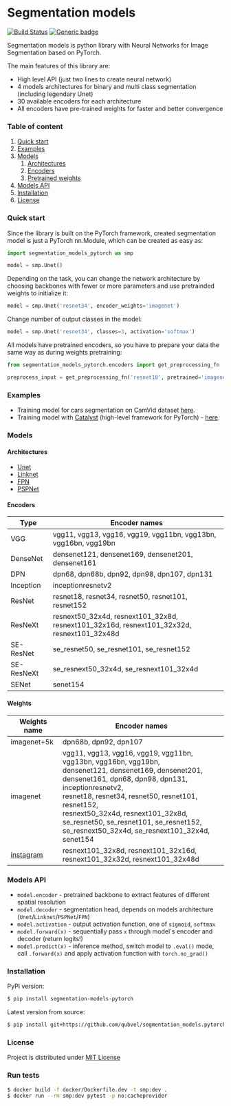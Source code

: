 # Segmentation models
[![Build Status](https://travis-ci.com/qubvel/segmentation_models.pytorch.svg?branch=master)](https://travis-ci.com/qubvel/segmentation_models.pytorch) [![Generic badge](https://img.shields.io/badge/License-MIT-<COLOR>.svg)](https://shields.io/)

Segmentation models is python library with Neural Networks for Image Segmentation based on PyTorch.

The main features of this library are:

 - High level API (just two lines to create neural network)
 - 4 models architectures for binary and multi class segmentation (including legendary Unet)
 - 30 available encoders for each architecture
 - All encoders have pre-trained weights for faster and better convergence

### Table of content
 1. [Quick start](#start)
 2. [Examples](#examples)
 3. [Models](#models) 
    1. [Architectures](#architectires)
    2. [Encoders](#encoders)
    3. [Pretrained weights](#weights)
 4. [Models API](#api)
 5. [Installation](#installation)
 6. [License](#license)

### Quick start <a name="start"></a>
Since the library is built on the PyTorch framework, created segmentation model is just a PyTorch nn.Module, which can be created as easy as:
```python
import segmentation_models_pytorch as smp

model = smp.Unet()
```
Depending on the task, you can change the network architecture by choosing backbones with fewer or more parameters and use pretrainded weights to initialize it:

```python
model = smp.Unet('resnet34', encoder_weights='imagenet')
```

Change number of output classes in the model:

```python
model = smp.Unet('resnet34', classes=3, activation='softmax')
```

All models have pretrained encoders, so you have to prepare your data the same way as during weights pretraining:
```python
from segmentation_models_pytorch.encoders import get_preprocessing_fn

preprocess_input = get_preprocessing_fn('resnet18', pretrained='imagenet')
```
### Examples <a name="examples"></a>
 - Training model for cars segmentation on CamVid dataset [here](https://github.com/qubvel/segmentation_models.pytorch/blob/master/examples/cars%20segmentation%20(camvid).ipynb).
 - Training model with [Catalyst](https://github.com/catalyst-team/catalyst) (high-level framework for PyTorch) - [here](https://colab.research.google.com/gist/Scitator/e3fd90eec05162e16b476de832500576/cars-segmentation-camvid.ipynb).

### Models <a name="models"></a>

#### Architectures <a name="architectires"></a>
 - [Unet](https://arxiv.org/abs/1505.04597)
 - [Linknet](https://arxiv.org/abs/1707.03718)
 - [FPN](http://presentations.cocodataset.org/COCO17-Stuff-FAIR.pdf)
 - [PSPNet](https://arxiv.org/abs/1612.01105)
 
#### Encoders <a name="encoders"></a>

| Type       | Encoder names                                                                               |
|------------|---------------------------------------------------------------------------------------------|
| VGG        | vgg11, vgg13, vgg16, vgg19, vgg11bn,  vgg13bn, vgg16bn, vgg19bn                             |
| DenseNet   | densenet121, densenet169, densenet201, densenet161                                          |
| DPN        | dpn68, dpn68b, dpn92, dpn98, dpn107, dpn131                                                 |
| Inception  | inceptionresnetv2                                                                           |
| ResNet     | resnet18, resnet34, resnet50, resnet101, resnet152                                          |
| ResNeXt    | resnext50_32x4d, resnext101_32x8d, resnext101_32x16d, resnext101_32x32d, resnext101_32x48d  |
| SE-ResNet  | se_resnet50, se_resnet101, se_resnet152                                                     |
| SE-ResNeXt | se_resnext50_32x4d,  se_resnext101_32x4d                                                    |
| SENet      | senet154                                                                                    |  

#### Weights <a name="weights"></a>

| Weights name                                                              | Encoder names                                                                                                                                                                                                                                                                                                                                                                       |
|---------------------------------------------------------------------------|-------------------------------------------------------------------------------------------------------------------------------------------------------------------------------------------------------------------------------------------------------------------------------------------------------------------------------------------------------------------------------------|
| imagenet+5k                                                               | dpn68b, dpn92, dpn107                                                                                                                                                                                                                                                                                                                                                               |
| imagenet                                                                  | vgg11, vgg13, vgg16, vgg19, vgg11bn,  vgg13bn, vgg16bn, vgg19bn, <br> densenet121, densenet169, densenet201, densenet161, dpn68, dpn98, dpn131, <br> inceptionresnetv2, <br> resnet18, resnet34, resnet50, resnet101, resnet152, <br> resnext50_32x4d, resnext101_32x8d, <br> se_resnet50, se_resnet101, se_resnet152, <br> se_resnext50_32x4d,  se_resnext101_32x4d, <br> senet154 |
| [instagram](https://pytorch.org/hub/facebookresearch_WSL-Images_resnext/) | resnext101_32x8d, resnext101_32x16d, resnext101_32x32d, resnext101_32x48d                                                                                                                                                                                                                                                                                                           |

### Models API <a name="api"></a>
 - `model.encoder` - pretrained backbone to extract features of different spatial resolution  
 - `model.decoder` - segmentation head, depends on models architecture (`Unet`/`Linknet`/`PSPNet`/`FPN`)  
 - `model.activation` - output activation function, one of `sigmoid`, `softmax`
 - `model.forward(x)` - sequentially pass `x` through model\`s encoder and decoder (return logits!)  
 - `model.predict(x)` - inference method, switch model to `.eval()` mode, call `.forward(x)` and apply activation function with `torch.no_grad()`

### Installation <a name="installation"></a>
PyPI version:
```bash
$ pip install segmentation-models-pytorch
````
Latest version from source:
```bash
$ pip install git+https://github.com/qubvel/segmentation_models.pytorch
````
### License <a name="license"></a>
Project is distributed under [MIT License](https://github.com/qubvel/segmentation_models.pytorch/blob/master/LICENSE)

### Run tests
```bash
$ docker build -f docker/Dockerfile.dev -t smp:dev .
$ docker run --rm smp:dev pytest -p no:cacheprovider
```
